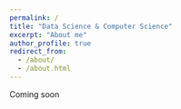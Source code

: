 ```yaml
---
permalink: /
title: "Data Science & Computer Science"
excerpt: "About me"
author_profile: true
redirect_from: 
  - /about/
  - /about.html
---
```




Coming soon
